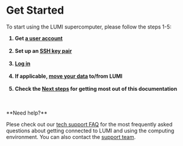 
[terms-of-use]: https://www.lumi-supercomputer.eu/lumi-general-terms-of-use_1-0/
[support-account]: https://lumi-supercomputer.eu/user-support/need-help/account/
[myaccessid-profile]: https://mms.myaccessid.org/profile/
[mycsc-profile]: https://my.csc.fi/
[puttygen]: https://www.puttygen.com/#How_to_use_PuTTYgen
[support]: ../generic/helpdesk.md
[registration]: ../accounts/registration.md
[connecting]: ../connecting/connecting_.md
[website-getstarted]: https://lumi-supercomputer.eu/get-started/
[jump-ssh-key]: #logging-in
[eidas-eduid]: https://puhuri.neic.no/user_guides/myaccessid_registration/
[tech-FAQ]: ../generic/FAQ.md

[regular-access]: ./accessLUMI.md
[SSH-keys]: ./SSH-keys.md
[logging-in]: ./loggingin.md




# Get Started


To start using the LUMI supercomputer, please follow the steps 1-5:

<ol>
<b>
<li> Get <a href="../accessLUMI">a user account</a>
</li>
<br />
<li> Set up an <a href="../SSH-keys">SSH key pair</a>
</li>
<br />
<!-- <li> Log in with one of your choice:
  <ul> 
    <li> <a href="../loggingin">SSH client</a></li> 
    <li>Web interface (available later this year)</li>
  </ul>
</li> -->

<li> <a href="../loggingin">Log in</a></li> 

<br />
<li> If applicable, <a href="../../storage/moving/scp-rsync">move your data</a> to/from LUMI
</li>
<br />
<li> Check the <a href="../nextsteps">Next steps</a> for getting most out of this documentation
<!-- Follow to the <a href="../nextsteps">Next steps</a> guide for introduction how to read this documentation for getting the most out of using LUMI  / -->
</li> 
<br />
</b>
</ol>

<br />
**Need help?**

Plese check out our [tech support FAQ][tech-FAQ] for the most frequently asked questions about getting connected to LUMI and using the computing environment. You can also contact the [support team][support].





